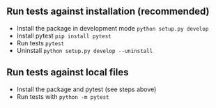 ## Run tests against installation (recommended)
- Install the package in development mode `python setup.py develop`
- Install pytest `pip install pytest`
- Run tests `pytest`
- Uninstall `python setup.py develop --uninstall`

## Run tests against local files
- Install the package and pytest (see steps above)
- Run tests with `python -m pytest`  

